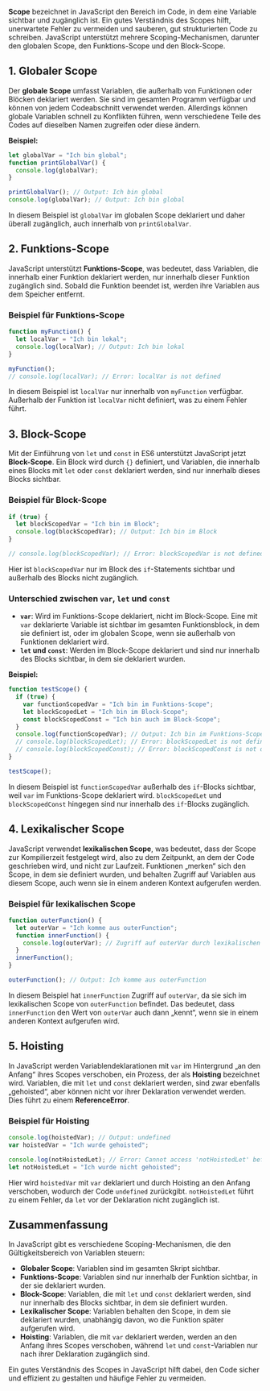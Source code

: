 **Scope** bezeichnet in JavaScript den Bereich im Code, in dem eine Variable sichtbar und zugänglich ist. Ein gutes Verständnis des Scopes hilft, unerwartete Fehler zu vermeiden und sauberen, gut strukturierten Code zu schreiben. JavaScript unterstützt mehrere Scoping-Mechanismen, darunter den globalen Scope, den Funktions-Scope und den Block-Scope.

## 1. Globaler Scope

Der **globale Scope** umfasst Variablen, die außerhalb von Funktionen oder Blöcken deklariert werden. Sie sind im gesamten Programm verfügbar und können von jedem Codeabschnitt verwendet werden. Allerdings können globale Variablen schnell zu Konflikten führen, wenn verschiedene Teile des Codes auf dieselben Namen zugreifen oder diese ändern.

**Beispiel:**

```javascript
let globalVar = "Ich bin global";
function printGlobalVar() {
  console.log(globalVar); 
}

printGlobalVar(); // Output: Ich bin global 
console.log(globalVar); // Output: Ich bin global
```

In diesem Beispiel ist `globalVar` im globalen Scope deklariert und daher überall zugänglich, auch innerhalb von `printGlobalVar`.

## 2. Funktions-Scope

JavaScript unterstützt **Funktions-Scope**, was bedeutet, dass Variablen, die innerhalb einer Funktion deklariert werden, nur innerhalb dieser Funktion zugänglich sind. Sobald die Funktion beendet ist, werden ihre Variablen aus dem Speicher entfernt.

### Beispiel für Funktions-Scope

```javascript
function myFunction() {
  let localVar = "Ich bin lokal";
  console.log(localVar); // Output: Ich bin lokal
}

myFunction(); 
// console.log(localVar); // Error: localVar is not defined
```

In diesem Beispiel ist `localVar` nur innerhalb von `myFunction` verfügbar. Außerhalb der Funktion ist `localVar` nicht definiert, was zu einem Fehler führt.

## 3. Block-Scope

Mit der Einführung von `let` und `const` in ES6 unterstützt JavaScript jetzt **Block-Scope**. Ein Block wird durch `{}` definiert, und Variablen, die innerhalb eines Blocks mit `let` oder `const` deklariert werden, sind nur innerhalb dieses Blocks sichtbar.

### Beispiel für Block-Scope

```javascript
if (true) {
  let blockScopedVar = "Ich bin im Block";
  console.log(blockScopedVar); // Output: Ich bin im Block
}

// console.log(blockScopedVar); // Error: blockScopedVar is not defined
```

Hier ist `blockScopedVar` nur im Block des `if`-Statements sichtbar und außerhalb des Blocks nicht zugänglich.

### Unterschied zwischen `var`, `let` und `const`

- **`var`**: Wird im Funktions-Scope deklariert, nicht im Block-Scope. Eine mit `var` deklarierte Variable ist sichtbar im gesamten Funktionsblock, in dem sie definiert ist, oder im globalen Scope, wenn sie außerhalb von Funktionen deklariert wird.
- **`let` und `const`**: Werden im Block-Scope deklariert und sind nur innerhalb des Blocks sichtbar, in dem sie deklariert wurden.

**Beispiel:**

```javascript
function testScope() {
  if (true) {
    var functionScopedVar = "Ich bin im Funktions-Scope";
    let blockScopedLet = "Ich bin im Block-Scope";
    const blockScopedConst = "Ich bin auch im Block-Scope";
  }
  console.log(functionScopedVar); // Output: Ich bin im Funktions-Scope   
  // console.log(blockScopedLet); // Error: blockScopedLet is not defined
  // console.log(blockScopedConst); // Error: blockScopedConst is not defined
}

testScope();
```

In diesem Beispiel ist `functionScopedVar` außerhalb des `if`-Blocks sichtbar, weil `var` im Funktions-Scope deklariert wird. `blockScopedLet` und `blockScopedConst` hingegen sind nur innerhalb des `if`-Blocks zugänglich.

## 4. Lexikalischer Scope

JavaScript verwendet **lexikalischen Scope**, was bedeutet, dass der Scope zur Kompilierzeit festgelegt wird, also zu dem Zeitpunkt, an dem der Code geschrieben wird, und nicht zur Laufzeit. Funktionen „merken“ sich den Scope, in dem sie definiert wurden, und behalten Zugriff auf Variablen aus diesem Scope, auch wenn sie in einem anderen Kontext aufgerufen werden.

### Beispiel für lexikalischen Scope

```javascript
function outerFunction() {
  let outerVar = "Ich komme aus outerFunction";
  function innerFunction() {
    console.log(outerVar); // Zugriff auf outerVar durch lexikalischen Scope
  }
  innerFunction(); 
}

outerFunction(); // Output: Ich komme aus outerFunction
```

In diesem Beispiel hat `innerFunction` Zugriff auf `outerVar`, da sie sich im lexikalischen Scope von `outerFunction` befindet. Das bedeutet, dass `innerFunction` den Wert von `outerVar` auch dann „kennt“, wenn sie in einem anderen Kontext aufgerufen wird.

## 5. Hoisting

In JavaScript werden Variablendeklarationen mit `var` im Hintergrund „an den Anfang“ ihres Scopes verschoben, ein Prozess, der als **Hoisting** bezeichnet wird. Variablen, die mit `let` und `const` deklariert werden, sind zwar ebenfalls „gehoisted“, aber können nicht vor ihrer Deklaration verwendet werden. Dies führt zu einem **ReferenceError**.

### Beispiel für Hoisting

```javascript
console.log(hoistedVar); // Output: undefined 
var hoistedVar = "Ich wurde gehoisted";  

console.log(notHoistedLet); // Error: Cannot access 'notHoistedLet' before initialization 
let notHoistedLet = "Ich wurde nicht gehoisted";
```

Hier wird `hoistedVar` mit `var` deklariert und durch Hoisting an den Anfang verschoben, wodurch der Code `undefined` zurückgibt. `notHoistedLet` führt zu einem Fehler, da `let` vor der Deklaration nicht zugänglich ist.

## Zusammenfassung

In JavaScript gibt es verschiedene Scoping-Mechanismen, die den Gültigkeitsbereich von Variablen steuern:

- **Globaler Scope**: Variablen sind im gesamten Skript sichtbar.
- **Funktions-Scope**: Variablen sind nur innerhalb der Funktion sichtbar, in der sie deklariert wurden.
- **Block-Scope**: Variablen, die mit `let` und `const` deklariert werden, sind nur innerhalb des Blocks sichtbar, in dem sie definiert wurden.
- **Lexikalischer Scope**: Variablen behalten den Scope, in dem sie deklariert wurden, unabhängig davon, wo die Funktion später aufgerufen wird.
- **Hoisting**: Variablen, die mit `var` deklariert werden, werden an den Anfang ihres Scopes verschoben, während `let` und `const`-Variablen nur nach ihrer Deklaration zugänglich sind.

Ein gutes Verständnis des Scopes in JavaScript hilft dabei, den Code sicher und effizient zu gestalten und häufige Fehler zu vermeiden.